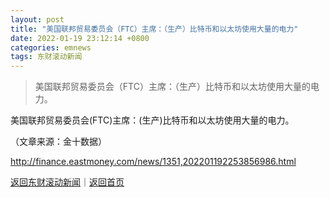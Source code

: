```yaml
---
layout: post
title: "美国联邦贸易委员会（FTC）主席：（生产）比特币和以太坊使用大量的电力"
date: 2022-01-19 23:12:14 +0800
categories: emnews
tags: 东财滚动新闻
---
```

> 美国联邦贸易委员会（FTC）主席：（生产）比特币和以太坊使用大量的电力。

<p>美国联邦贸易委员会(FTC)主席：(生产)比特币和以太坊使用大量的电力。</p><p class="em_media">（文章来源：金十数据）</p>

<http://finance.eastmoney.com/news/1351,202201192253856986.html>

[返回东财滚动新闻](//finews.withounder.com/emnews/)｜[返回首页](//finews.withounder.com/)